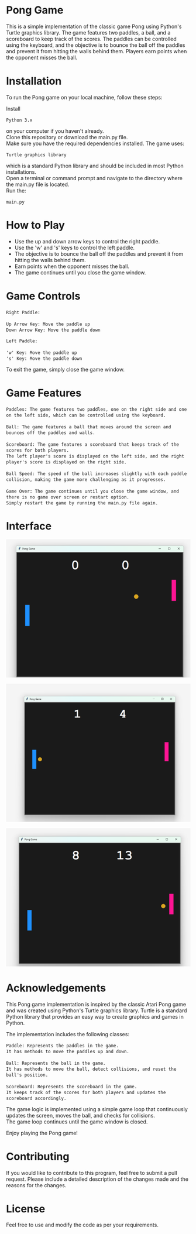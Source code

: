 # Pong Game
This is a simple implementation of the classic game Pong using Python's Turtle graphics library. The game features two paddles, a ball, and a scoreboard to keep track of the scores. The paddles can be controlled using the keyboard, and the objective is to bounce the ball off the paddles and prevent it from hitting the walls behind them. Players earn points when the opponent misses the ball.

# Installation
To run the Pong game on your local machine, follow these steps:  
  
Install 
~~~
Python 3.x
~~~  
on your computer if you haven't already.  
Clone this repository or download the main.py file.  
Make sure you have the required dependencies installed. The game uses:
~~~
Turtle graphics library
~~~
which is a standard Python library and should be included in most Python installations.  
Open a terminal or command prompt and navigate to the directory where the main.py file is located.  
Run the:
~~~
main.py
~~~

# How to Play  
* Use the up and down arrow keys to control the right paddle.  
* Use the 'w' and 's' keys to control the left paddle.  
* The objective is to bounce the ball off the paddles and prevent it from hitting the walls behind them.  
* Earn points when the opponent misses the ball.  
* The game continues until you close the game window.  

# Game Controls

~~~
Right Paddle:

Up Arrow Key: Move the paddle up  
Down Arrow Key: Move the paddle down
~~~
~~~
Left Paddle:

'w' Key: Move the paddle up
's' Key: Move the paddle down
~~~
To exit the game, simply close the game window.  

# Game Features
~~~
Paddles: The game features two paddles, one on the right side and one on the left side, which can be controlled using the keyboard.

Ball: The game features a ball that moves around the screen and bounces off the paddles and walls.

Scoreboard: The game features a scoreboard that keeps track of the scores for both players.   
The left player's score is displayed on the left side, and the right player's score is displayed on the right side.

Ball Speed: The speed of the ball increases slightly with each paddle collision, making the game more challenging as it progresses.

Game Over: The game continues until you close the game window, and there is no game over screen or restart option.   
Simply restart the game by running the main.py file again.
~~~

# Interface

![Pong Game](https://github.com/filosoho/Pong-Game/blob/8e784b251249af589acccccce9bec029db535074/1.png)  

![Pong Game](https://github.com/filosoho/Pong-Game/blob/8e784b251249af589acccccce9bec029db535074/2.png)  

![Pong Game](https://github.com/filosoho/Pong-Game/blob/8e784b251249af589acccccce9bec029db535074/3.png) 


# Acknowledgements
This Pong game implementation is inspired by the classic Atari Pong game and was created using Python's Turtle graphics library. Turtle is a standard Python library that provides an easy way to create graphics and games in Python.  

The implementation includes the following classes:
~~~
Paddle: Represents the paddles in the game.   
It has methods to move the paddles up and down.

Ball: Represents the ball in the game.   
It has methods to move the ball, detect collisions, and reset the ball's position.

Scoreboard: Represents the scoreboard in the game.   
It keeps track of the scores for both players and updates the scoreboard accordingly.
~~~

The game logic is implemented using a simple game loop that continuously updates the screen, moves the ball, and checks for collisions.   
The game loop continues until the game window is closed.

Enjoy playing the Pong game!

# Contributing
If you would like to contribute to this program, feel free to submit a pull request. Please include a detailed description of the changes made and the reasons for the changes.

# License
Feel free to use and modify the code as per your requirements.  
